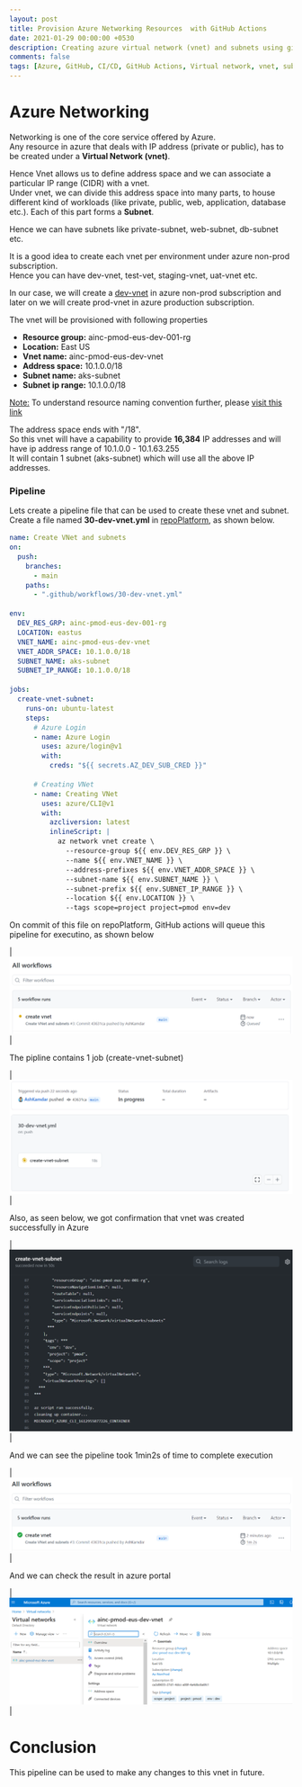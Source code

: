 ```yaml
---
layout: post
title: Provision Azure Networking Resources  with GitHub Actions
date: 2021-01-29 00:00:00 +0530
description: Creating azure virtual network (vnet) and subnets using github actions.
comments: false
tags: [Azure, GitHub, CI/CD, GitHub Actions, Virtual network, vnet, subnet]
---
```


# Azure Networking

Networking is one of the core service offered by Azure.  
Any resource in azure that deals with IP address (private or public), has to be created under a **Virtual Network (vnet)**.

Hence Vnet allows us to define address space and we can associate a particular IP range (CIDR) with a vnet.  
Under vnet, we can divide this address space into many parts, to house different kind of workloads (like private, public, web, application, database etc.). Each of this part forms a **Subnet**.

Hence we can have subnets like private-subnet, web-subnet, db-subnet etc.

It is a good idea to create each vnet per environment under azure non-prod subscription.  
Hence you can have dev-vnet, test-vet, staging-vnet, uat-vnet etc.

In our case, we will create a <u>dev-vnet</u> in azure non-prod subscription and later on we will create prod-vnet in azure production subscription.

The vnet will be provisioned with following properties

- **Resource group:** ainc-pmod-eus-dev-001-rg
- **Location:** East US
- **Vnet name:** ainc-pmod-eus-dev-vnet
- **Address space:** 10.1.0.0/18
- **Subnet name:** aks-subnet
- **Subnet ip range:** 10.1.0.0/18

<u>Note:</u> To understand resource naming convention further, please [visit this link](/004-provision-az-resources/)

The address space ends with "/18".  
So this vnet will have a capability to provide **16,384** IP addresses and will have ip address range of 10.1.0.0 - 10.1.63.255  
It will contain 1 subnet (aks-subnet) which will use all the above IP addresses.

### Pipeline

Lets create a pipeline file that can be used to create these vnet and subnet.  
Create a file named **30-dev-vnet.yml** in <u>repoPlatform</u>, as shown below.

```yaml
name: Create VNet and subnets
on:
  push:
    branches:
      - main
    paths:
      - ".github/workflows/30-dev-vnet.yml"

env:
  DEV_RES_GRP: ainc-pmod-eus-dev-001-rg
  LOCATION: eastus
  VNET_NAME: ainc-pmod-eus-dev-vnet
  VNET_ADDR_SPACE: 10.1.0.0/18
  SUBNET_NAME: aks-subnet
  SUBNET_IP_RANGE: 10.1.0.0/18

jobs:
  create-vnet-subnet:
    runs-on: ubuntu-latest
    steps:
      # Azure Login
      - name: Azure Login
        uses: azure/login@v1
        with:
          creds: "${{ secrets.AZ_DEV_SUB_CRED }}"

      # Creating VNet
      - name: Creating VNet
        uses: azure/CLI@v1
        with:
          azcliversion: latest
          inlineScript: |
            az network vnet create \
              --resource-group ${{ env.DEV_RES_GRP }} \
              --name ${{ env.VNET_NAME }} \
              --address-prefixes ${{ env.VNET_ADDR_SPACE }} \
              --subnet-name ${{ env.SUBNET_NAME }} \
              --subnet-prefix ${{ env.SUBNET_IP_RANGE }} \
              --location ${{ env.LOCATION }} \
              --tags scope=project project=pmod env=dev
```

On commit of this file on repoPlatform, GitHub actions will queue this pipeline for executino, as shown below

| ![](/assets/img/006/006-az-vnet-pipeline-1.png) |

The pipline contains 1 job (create-vnet-subnet)

| ![](/assets/img/006/006-az-vnet-pipeline-2.png) |

Also, as seen below, we got confirmation that vnet was created successfully in Azure

| ![](/assets/img/006/006-az-vnet-pipeline-3.png) |

And we can see the pipeline took 1min2s of time to complete execution

| ![](/assets/img/006/006-az-vnet-pipeline-4.png) |

And we can check the result in azure portal

| ![](/assets/img/006/006-az-vnet-created-5.png) |

# Conclusion

This pipeline can be used to make any changes to this vnet in future.
